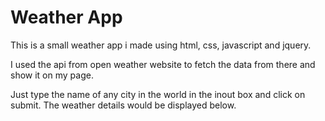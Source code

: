 # Weather App

This is a small weather app i made using html, css, javascript and jquery.

I used the api from open weather website to fetch the data from there and show it on my page.

Just type the name of any city in the world in the inout box and click on submit. The weather details would be displayed below.
